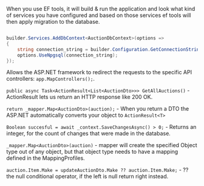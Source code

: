 When you use EF tools, it will build & run the application and look what kind of services you have configured and based on those services ef tools will then apply migration to the database.

```c#

builder.Services.AddDbContext<AuctionDbContext>(options => 
{
    string connection_string = builder.Configuration.GetConnectionString("DefaultConnection");
    options.UseNpgsql(connection_string);
});
```

Allows the ASP.NET framework to redirect the requests to the specific API controllers: `app.MapControllers();`.

`public async Task<ActionResult<List<AuctionDto>>> GetAllAuctions()` - ActionResult lets us return an HTTP response like 200 OK.

`return _mapper.Map<AuctionDto>(auction);` - When you return a DTO the ASP.NET automatically converts your object to `ActionResult<T>`

`Boolean succesful = await _context.SaveChangesAsync() > 0;` - Returns an integer, for the count of changes that were made in the database.

`_mapper.Map<AuctionDto>(auction)` - mapper will create the specified Object type out of any object, but that object type needs to have a mapping defined in the MappingProfiles.

`auction.Item.Make = updateAuctionDto.Make ?? auction.Item.Make;` - ?? the null conditional operator, if the left is null return right instead.